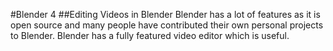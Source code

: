 #Blender 4
##Editing Videos in Blender
Blender has a lot of features as it is open source and many people have contributed their own personal projects to Blender. Blender has a fully featured video editor which is useful.
